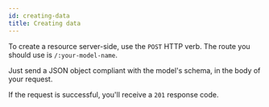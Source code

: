 ```yaml
---
id: creating-data
title: Creating data
---
```


To create a resource server-side, use the `POST` HTTP verb. The route you should use is `/:your-model-name`.

Just send a JSON object compliant with the model's schema, in the body of your request.

If the request is successful, you'll receive a `201` response code.